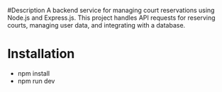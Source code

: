 #Description
A backend service for managing court reservations using Node.js and Express.js.
This project handles API requests for reserving courts, managing user data, and integrating with a database.
# Installation
- npm install
- npm run dev
